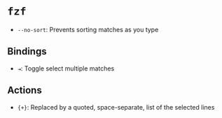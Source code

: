 # `fzf`

- `--no-sort`: Prevents sorting matches as you type

## Bindings

- `⇥`: Toggle select multiple matches

## Actions

- `{+}`: Replaced by a quoted, space-separate, list of the selected lines
